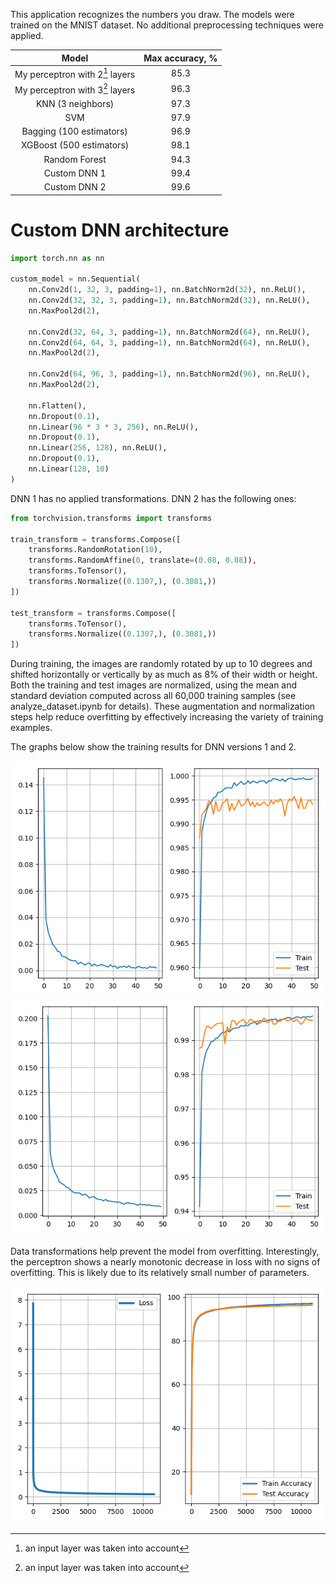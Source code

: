This application recognizes the numbers you draw.
The models were trained on the MNIST dataset.
No additional preprocessing techniques were applied.

|              Model              | Max accuracy, % |
|:-------------------------------:|:---------------:|
| My perceptron with 2[^1] layers |      85.3       |
| My perceptron with 3[^1] layers |      96.3       |
|        KNN (3 neighbors)        |      97.3       |
|               SVM               |      97.9       |
|    Bagging (100 estimators)     |      96.9       |
|    XGBoost (500 estimators)     |      98.1       |
|          Random Forest          |      94.3       |
|          Custom DNN 1           |      99.4       |
|          Custom DNN 2           |      99.6       |

[^1]: an input layer was taken into account

# Custom DNN architecture

```python
import torch.nn as nn

custom_model = nn.Sequential(
    nn.Conv2d(1, 32, 3, padding=1), nn.BatchNorm2d(32), nn.ReLU(),
    nn.Conv2d(32, 32, 3, padding=1), nn.BatchNorm2d(32), nn.ReLU(),
    nn.MaxPool2d(2),

    nn.Conv2d(32, 64, 3, padding=1), nn.BatchNorm2d(64), nn.ReLU(),
    nn.Conv2d(64, 64, 3, padding=1), nn.BatchNorm2d(64), nn.ReLU(),
    nn.MaxPool2d(2),

    nn.Conv2d(64, 96, 3, padding=1), nn.BatchNorm2d(96), nn.ReLU(),
    nn.MaxPool2d(2),

    nn.Flatten(),
    nn.Dropout(0.1),
    nn.Linear(96 * 3 * 3, 256), nn.ReLU(),
    nn.Dropout(0.1),
    nn.Linear(256, 128), nn.ReLU(),
    nn.Dropout(0.1),
    nn.Linear(128, 10)
)
```

DNN 1 has no applied transformations. DNN 2 has the following ones:

```python
from torchvision.transforms import transforms

train_transform = transforms.Compose([
    transforms.RandomRotation(10),
    transforms.RandomAffine(0, translate=(0.08, 0.08)),
    transforms.ToTensor(),
    transforms.Normalize((0.1307,), (0.3081,))
])

test_transform = transforms.Compose([
    transforms.ToTensor(),
    transforms.Normalize((0.1307,), (0.3081,))
])
```

During training, the images are randomly rotated by up to 10 degrees and shifted horizontally or vertically by as much as 8% of their width or height.
Both the training and test images are normalized, using the mean and standard deviation computed across all 60,000 training samples (see analyze_dataset.ipynb for details).
These augmentation and normalization steps help reduce overfitting by effectively increasing the variety of training examples.

The graphs below show the training results for DNN versions 1 and 2.

![DNN without transforms](training_graphs/dnn_without_transforms.png)
![DNN with transforms](training_graphs/dnn_with_transfroms.png)

Data transformations help prevent the model from overfitting.
Interestingly, the perceptron shows a nearly monotonic decrease in loss with no signs of overfitting.
This is likely due to its relatively small number of parameters.

![Perceptron](training_graphs/3l_perceptron.png)
